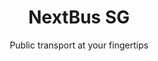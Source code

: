 ---
title: NextBus SG
subtitle: Public transport at your fingertips

action:
  main:
    text: Download
    url: /#download
  secondary:
    text: Features
    url: /#features

mainImage: main.png

features:
  title: Features
  list:
    - text: View timings fast
      description: Little interaction required
      image: favorites.png
    - text: Offline access
      description: See information on all services and stops
      image: search.png
    - text: Dark theme
      description: Use at night, comfortably
      image: dark.png
      dark: true
    - text: More options
      description: View an MRT map, rename bus stops, and more!
      image: more.png
      dark: true
    - text: Open-source
      description: View the code and make contributions!
      image: open.png
      button:
        text: GitHub
        url: https://github.com/themindstorm/NextBusSG

download:
  android:
    image: badges/google_play.png
    url: https://play.google.com/store/apps/details?id=com.themindstorm.nextbussg
  ios:
    image: badges/testflight.png
    url: https://testflight.apple.com/join/nMWtVks4
---